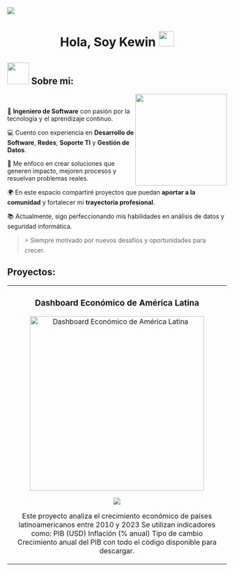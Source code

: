 <!--horizontal divider(gradiant)-->

<img src="https://user-images.githubusercontent.com/73097560/115834477-dbab4500-a447-11eb-908a-139a6edaec5c.gif">

<h1 align="center">Hola, Soy Kewin <img src="https://media.giphy.com/media/hvRJCLFzcasrR4ia7z/giphy.gif" width="35"></h1>

<p align="center">

## <picture><img src = "https://github.com/7oSkaaa/7oSkaaa/blob/main/Images/about_me.gif?raw=true" width = 50px></picture> Sobre mi:

<picture> <img align="right" src="https://github.com/7oSkaaa/7oSkaaa/blob/main/Images/Right_Side.gif?raw=true" width = 210px></picture>

<br>
<p>🧠 <strong>Ingeniero de Software</strong> con pasión por la tecnología y el aprendizaje continuo.</p>
<p>💻 Cuento con experiencia en <strong>Desarrollo de Software</strong>, <strong>Redes</strong>, <strong>Soporte TI</strong> y <strong>Gestión de Datos</strong>.</p>
<p>🚀 Me enfoco en crear soluciones que generen impacto, mejoren procesos y resuelvan problemas reales.</p>
<p>🌍 En este espacio compartiré proyectos que puedan <strong>aportar a la comunidad</strong> y fortalecer mi <strong>trayectoria profesional</strong>.</p>
<p>📚 Actualmente, sigo perfeccionando mis habilidades en análisis de datos y seguridad informática.</p>

<blockquote>⚡ Siempre motivado por nuevos desafíos y oportunidades para crecer.</blockquote>

## Proyectos:
<table>
<tr>
<td width="50%">
<h3 align="center">Dashboard Económico de América Latina</h3>
<div align="center">
<a href="https://github.com/ikewinCL/latam_economic_dashboard" target="_blank"><img src="https://i.imgur.com/uIGX7v3.jpg" width="400" alt="Dashboard Económico de América Latina"></a>
<p>
<a href="https://github.com/ikewinCL/latam_economic_dashboard" target="_blank">
<img src="https://img.shields.io/badge/CÓDIGO-ff9?style=for-the-badge&logo=github&logoColor=black">
</a>
</p>
<p>Este proyecto analiza el crecimiento económico de países latinoamericanos entre 2010 y 2023</strong> 
Se utilizan indicadores como:
PIB (USD)
Inflación (% anual)
Tipo de cambio
Crecimiento anual del PIB</strong> con todo el código disponible para descargar.</p>
</div>
                                                                                      
</td>


